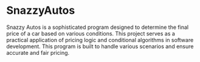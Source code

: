 # SnazzyAutos
Snazzy Autos is a sophisticated program designed to determine the final price of a car based on various conditions. This project serves as a practical application of pricing logic and conditional algorithms in software development. This program is built to handle various scenarios and ensure accurate and fair pricing.

